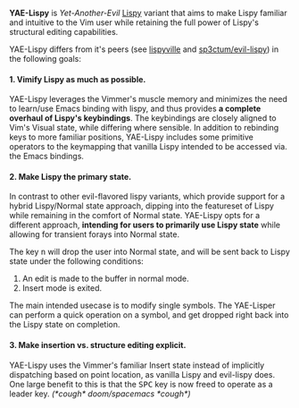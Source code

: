 
**YAE-Lispy** is _Yet-Another-Evil_ [Lispy](https://github.com/abo-abo/lispy)
variant that aims to make Lispy familiar and intuitive to the Vim user while
retaining the full power of Lispy's structural editing capabilities.

YAE-Lispy differs from it's peers (see [lispyville](https://github.com/noctuid/lispyville) and [sp3ctum/evil-lispy](https://github.com/sp3ctum/evil-lispy)) in the following goals:

#### 1. Vimify Lispy as much as possible.

YAE-Lispy leverages the Vimmer's muscle memory and minimizes the need to
learn/use Emacs binding with lispy, and thus provides **a complete overhaul of
Lispy's keybindings**. The keybindings are closely aligned to Vim's Visual
state, while differing where sensible. In addition to rebinding keys to more
familiar positions, YAE-Lispy includes some primitive operators to the
keymapping that vanilla Lispy intended to be accessed via. the Emacs bindings.

#### 2. Make Lispy the primary state.

In contrast to other evil-flavored lispy variants, which provide support for a
hybrid Lispy/Normal state approach, dipping into the featureset of Lispy while
remaining in the comfort of Normal state. YAE-Lispy opts for a different
approach, **intending for users to primarily use Lispy state** while allowing
for transient forays into Normal state. 

The key <kbd>n</kbd> will drop the user into Normal state, and will be sent back
to Lispy state under the following conditions:

1. An edit is made to the buffer in normal mode.
2. Insert mode is exited.

The main intended usecase is to modify single symbols. The YAE-Lisper can
perform a quick operation on a symbol, and get dropped right back into the Lispy
state on completion.

#### 3. Make insertion vs. structure editing explicit.

YAE-Lispy uses the Vimmer's familiar Insert state instead of implicitly
dispatching based on point location, as vanilla Lispy and evil-lispy does. One
large benefit to this is that the <kbd>SPC</kbd> key is now freed to operate as
a leader key. _(\*cough\* doom/spacemacs \*cough\*)_
